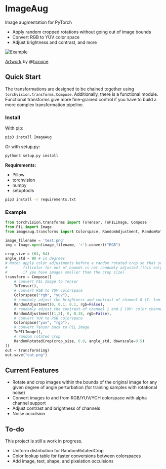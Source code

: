 # ImageAug
Image augmentation for PyTorch

* Apply random cropped rotations without going out of image bounds
* Convert RGB to YUV color space
* Adjust brightness and contrast, and more

![Example](https://i.imgur.com/lyINe9Z.gif "Example")

[Artwork](https://twitter.com/hcnone/status/1085740161600651269) by @[hcnone](https://twitter.com/hcnone)

## Quick Start

The transformations are designed to be chained together using `torchvision.transforms.Compose`. Additionally, there is a functional module. Functional transforms give more fine-grained control if you have to build a more complex transformation pipeline.

### Install

With pip:
```sh
pip3 install ImageAug
```
Or with setup.py:
```sh
python3 setup.py install
```
**Requirements:**

* Pillow
* torchvision
* numpy
* setuptools

```sh
pip3 install -r requirements.txt
```

### Example

```python
from torchvision.transforms import ToTensor, ToPILImage, Compose
from PIL import Image
from imageaug.transforms import Colorspace, RandomAdjustment, RandomRotatedCrop

image_filename = 'test.png'
img = Image.open(image_filename, 'r').convert("RGB")

crop_size = (64, 64)
angle_std = 90 # in degrees
# Note: apply color adjustments before a random rotated crop so that so that the
#       fillcolor for out of bounds is not randomly adjusted (this only applies
#       if you have images smaller than the crop size)
transform = Compose([
    # convert PIL Image to Tensor
    ToTensor(),
    # convert RGB to YUV colorspace
    Colorspace("rgb", "yuv"),
    # randomly adjust the brightness and contrast of channel 0 (Y: luminance)
    RandomAdjustment(0, 0.1, 0.1, rgb=False),
    # randomly adjust the contrast of channel 1 and 2 (UV: color channels)
    RandomAdjustment((1,2), 0, 0.38, rgb=False),
    # convert YUV to RGB colorspace
    Colorspace("yuv", "rgb"),
    # convert Tensor back to PIL Image
    ToPILImage(),
    # random rotated crop
    RandomRotatedCrop(crop_size, 0.0, angle_std, downscale=0.5)
])
out = transform(img)
out.save("out.png")
```

## Current Features
* Rotate and crop images within the bounds of the original image for any given degree of angle perturbation (for training samples with rotational noise)
* Convert images to and from RGB/YUV/YCH colorspace with alpha channel support
* Adjust contrast and brightness of channels
* Noise occulsion

## To-do

This project is still a work in progress.

* Uniform distribution for RandomRotatedCrop
* Color lookup table for faster conversions between colorspaces
* Add image, text, shape, and pixelation occulsions
